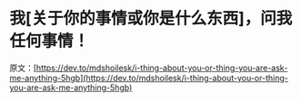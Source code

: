 # 我[关于你的事情或你是什么东西]，问我任何事情！

原文：[https://dev.to/mdshoilesk/i-thing-about-you-or-thing-you-are-ask-me-anything-5hgb](https://dev.to/mdshoilesk/i-thing-about-you-or-thing-you-are-ask-me-anything-5hgb)